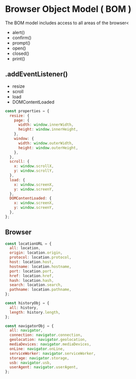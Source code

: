 # Browser Object Model ( BOM )

The BOM model includes access to all areas of the browser<

- alert()
- confirm()
- prompt()
- open()
- closed()
- print()

## .addEventListener()

- resize
- scroll
- load
- DOMContentLoaded

```js
const properties = {
  resize: {
    page: {
      width: window.innerWidth,
      height: window.innerHeight,
    },
    window: {
      width: window.outerWidth,
      height: window.outerHeight,
    },
  },
  scroll: {
    x: window.scrollX,
    y: window.scrollY,
  },
  load: {
    x: window.screenX,
    y: window.screenY,
  },
  DOMContentLoaded: {
    x: window.screenX,
    y: window.screenY,
  },
};
```

## Browser

```js
const locationURL = {
  all: location,
  origin: location.origin,
  protocol: location.protocol,
  host: location.host,
  hostname: location.hostname,
  port: location.port,
  href: location.href,
  hash: location.hash,
  search: location.search,
  pathname: location.pathname,
};

const historyObj = {
  all: history,
  length: history.length,
};

const navigatorObj = {
  all: navigator,
  connection: navigator.connection,
  geolocation: navigator.geolocation,
  mediaDevices: navigator.mediaDevices,
  onLine: navigator.onLine,
  serviceWorker: navigator.serviceWorker,
  storage: navigator.storage,
  usb: navigator.usb,
  userAgent: navigator.userAgent,
};
```
